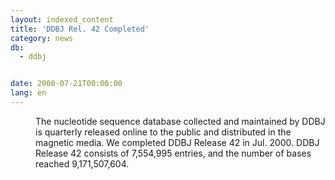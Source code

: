 ```yaml
---
layout: indexed_content
title: 'DDBJ Rel. 42 Completed'
category: news
db:
  - ddbj


date: 2000-07-21T00:00:00
lang: en
---
```


<dd>The nucleotide sequence database collected and maintained by DDBJ is quarterly released online to the public and distributed in the magnetic media. We completed DDBJ Release 42 in Jul. 2000. DDBJ Release 42 consists of 7,554,995 entries, and the number of bases reached 9,171,507,604.</dd>
